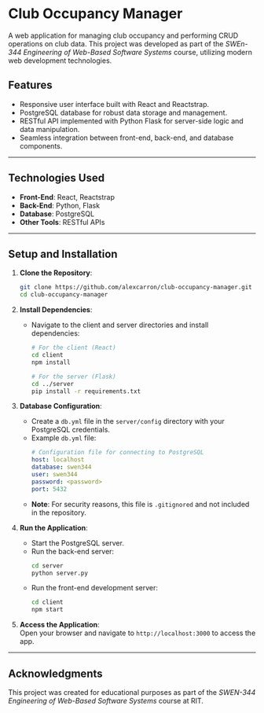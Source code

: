 # **Club Occupancy Manager**  

A web application for managing club occupancy and performing CRUD operations on club data. This project was developed as part of the *SWEn-344 Engineering of Web-Based Software Systems* course, utilizing modern web development technologies.  

## **Features**  
- Responsive user interface built with React and Reactstrap.  
- PostgreSQL database for robust data storage and management.  
- RESTful API implemented with Python Flask for server-side logic and data manipulation.  
- Seamless integration between front-end, back-end, and database components.  

---

## **Technologies Used**  
- **Front-End**: React, Reactstrap  
- **Back-End**: Python, Flask  
- **Database**: PostgreSQL  
- **Other Tools**: RESTful APIs

---

## **Setup and Installation**  

1. **Clone the Repository**:  
   ```bash
   git clone https://github.com/alexcarron/club-occupancy-manager.git
   cd club-occupancy-manager
   ```

2. **Install Dependencies**:  
   - Navigate to the client and server directories and install dependencies:  
     ```bash
     # For the client (React)
     cd client
     npm install

     # For the server (Flask)
     cd ../server
     pip install -r requirements.txt
     ```

3. **Database Configuration**:  
   - Create a `db.yml` file in the `server/config` directory with your PostgreSQL credentials.  
   - Example `db.yml` file:  
     ```yaml
     # Configuration file for connecting to PostgreSQL
     host: localhost
     database: swen344
     user: swen344
     password: <password>
     port: 5432
     ```
   - **Note**: For security reasons, this file is `.gitignored` and not included in the repository.

4. **Run the Application**:  
   - Start the PostgreSQL server.  
   - Run the back-end server:  
     ```bash
     cd server
     python server.py
     ```  
   - Run the front-end development server:  
     ```bash
     cd client
     npm start
     ```

5. **Access the Application**:  
   Open your browser and navigate to `http://localhost:3000` to access the app.  

---

## **Acknowledgments**  
This project was created for educational purposes as part of the *SWEN-344 Engineering of Web-Based Software Systems* course at RIT.  
